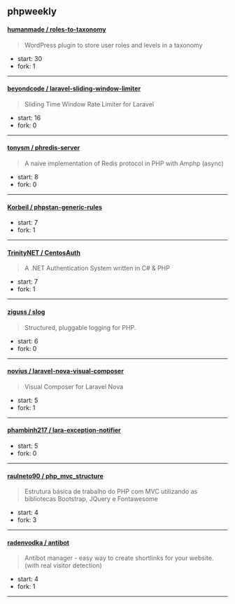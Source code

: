 ## phpweekly

#### [humanmade / roles-to-taxonomy](https://github.com/humanmade/roles-to-taxonomy)

> WordPress plugin to store user roles and levels in a taxonomy

+ start: 30
+ fork: 1

----


#### [beyondcode / laravel-sliding-window-limiter](https://github.com/beyondcode/laravel-sliding-window-limiter)

> Sliding Time Window Rate Limiter for Laravel

+ start: 16
+ fork: 0

----


#### [tonysm / phredis-server](https://github.com/tonysm/phredis-server)

> A naive implementation of Redis protocol in PHP with Amphp (async)

+ start: 8
+ fork: 0

----


#### [Korbeil / phpstan-generic-rules](https://github.com/Korbeil/phpstan-generic-rules)

> 

+ start: 7
+ fork: 1

----


#### [TrinityNET / CentosAuth](https://github.com/TrinityNET/CentosAuth)

> A .NET Authentication System written in C# & PHP

+ start: 7
+ fork: 1

----


#### [ziguss / slog](https://github.com/ziguss/slog)

> Structured, pluggable logging for PHP.

+ start: 6
+ fork: 0

----


#### [novius / laravel-nova-visual-composer](https://github.com/novius/laravel-nova-visual-composer)

> Visual Composer for Laravel Nova

+ start: 5
+ fork: 1

----


#### [phambinh217 / lara-exception-notifier](https://github.com/phambinh217/lara-exception-notifier)

> 

+ start: 5
+ fork: 0

----


#### [raulneto90 / php_mvc_structure](https://github.com/raulneto90/php_mvc_structure)

> Estrutura básica de trabalho do PHP com MVC utilizando as bibliotecas Bootstrap, JQuery e Fontawesome

+ start: 4
+ fork: 3

----


#### [radenvodka / antibot](https://github.com/radenvodka/antibot)

> Antibot manager - easy way to create shortlinks for your website. (with real visitor detection)

+ start: 4
+ fork: 1

----

